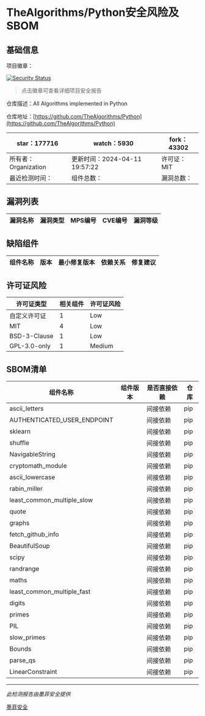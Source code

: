 # TheAlgorithms/Python安全风险及SBOM

## 基础信息

项目徽章：

[![Security Status](https://www.murphysec.com/platform3/v31/badge/1778859905714188288.svg)](https://www.murphysec.com/console/report/1682968214659424256/1778859905714188288)

> 点击徽章可查看详细项目安全报告

仓库描述：All Algorithms implemented in Python

仓库地址：[https://github.com/TheAlgorithms/Python](https://github.com/TheAlgorithms/Python)

| star：177716 | watch：5930 | fork：43302 |
| ----------- | -------------- | ------------ |
| 所有者：Organization | 更新时间：2024-04-11 19:57:22 | 许可证：MIT |
| 最近检测时间： | 组件总数： | 漏洞总数： |




## 漏洞列表

| 漏洞名称 | 漏洞类型 | MPS编号 | CVE编号 | 漏洞等级 |
| ------- | ------ | ------- | ------ | ----- |





## 缺陷组件

| 组件名称 | 版本 | 最小修复版本 | 依赖关系 | 修复建议 |
| -------- | ---- | ------------ | -------- | -------- |





## 许可证风险

| 许可证类型 | 相关组件 | 许可证风险 |
| ---------- | -------- | ---------- |
|自定义许可证|1|Low|
|MIT|4|Low|
|BSD-3-Clause|1|Low|
|GPL-3.0-only|1|Medium|




## SBOM清单

| 组件名称 | 组件版本 | 是否直接依赖 | 仓库 |
| -------- | -------- | ------------ | ---- |
|ascii_letters||间接依赖|pip|
|AUTHENTICATED_USER_ENDPOINT||间接依赖|pip|
|sklearn||间接依赖|pip|
|shuffle||间接依赖|pip|
|NavigableString||间接依赖|pip|
|cryptomath_module||间接依赖|pip|
|ascii_lowercase||间接依赖|pip|
|rabin_miller||间接依赖|pip|
|least_common_multiple_slow||间接依赖|pip|
|quote||间接依赖|pip|
|graphs||间接依赖|pip|
|fetch_github_info||间接依赖|pip|
|BeautifulSoup||间接依赖|pip|
|scipy||间接依赖|pip|
|randrange||间接依赖|pip|
|maths||间接依赖|pip|
|least_common_multiple_fast||间接依赖|pip|
|digits||间接依赖|pip|
|primes||间接依赖|pip|
|PIL||间接依赖|pip|
|slow_primes||间接依赖|pip|
|Bounds||间接依赖|pip|
|parse_qs||间接依赖|pip|
|LinearConstraint||间接依赖|pip|


------

*此检测报告由墨菲安全提供*

[墨菲安全](www.murphysec.com)